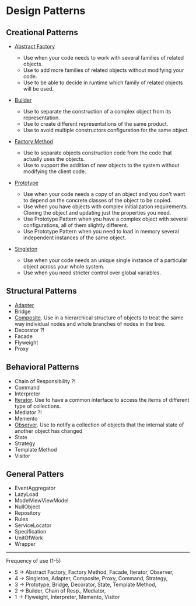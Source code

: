 # Design Patterns

## Creational Patterns

-   [Abstract Factory](https://github.com/osotorrio/designpatterns/tree/master/GangOfFour.Patterns/Creational/AbstractFactory)

    -   Use when your code needs to work with several families of related objects.
    -   Use to add more families of related objects without modifying your code.
    -   Use to be able to decide in runtime which family of related objects will be used.

-   [Builder](https://github.com/osotorrio/designpatterns/tree/master/GangOfFour.Patterns/Creational/Builder)

    -   Use to separate the construction of a complex object from its representation.
    -   Use to create different representations of the same product.
    -   Use to avoid multiple constructors configuration for the same object.

-   [Factory Method](https://github.com/osotorrio/designpatterns/tree/master/GangOfFour.Patterns/Creational/FactoryMethod)

    -   Use to separate objects construction code from the code that actually uses the objects.
    -   Use to support the addition of new objects to the system without modifying the client code.

-   [Prototype](https://github.com/osotorrio/designpatterns/tree/master/GangOfFour.Patterns/Creational/Prototype)

    -   Use when your code needs a copy of an object and you don't want to depend on the concrete classes of the object to be copied.
    -   Use when you have objects with complex initialization requirements. Cloning the object and updating just the properties you need.
    -   Use Prototype Pattern when you have a complex object with several configurations, all of them slightly different.
    -   Use Prototype Pattern when you need to load in memory several independent instances of the same object.

-   [Singleton](https://github.com/osotorrio/designpatterns/tree/master/GangOfFour.Patterns/Creational/Singleton)
    -   Use when your code needs an unique single instance of a particular object across your whole system.
    -   Use when you need stricter control over global variables.

## Structural Patterns

-   [Adapter](https://github.com/osotorrio/designpatterns/tree/master/GangOfFour.Patterns/Structural/Adapter)
-   Bridge
-   [Composite](https://github.com/osotorrio/designpatterns/tree/master/GangOfFour.Patterns/Structural/Composite). Use in a hierarchical structure of objects to treat the same way individual nodes and whole branches of nodes in the tree.
-   Decorator ?!
-   Facade
-   Flyweight
-   Proxy

## Behavioral Patterns

-   Chain of Responsibility ?!
-   Command
-   Interpreter
-   [Iterator](https://github.com/osotorrio/designpatterns/tree/master/GangOfFour.Patterns/Behavioral/Iterator). Use to have a common interface to access the items of different type of collections.
-   Mediator ?!
-   Memento
-   [Observer](https://github.com/osotorrio/designpatterns/tree/master/GangOfFour.Patterns/Behavioral/Observer). Use to notify a collection of objects that the internal state of another object has changed
-   State
-   Strategy
-   Template Method
-   Visitor

## General Patters

-   EventAggregator
-   LazyLoad
-   ModelViewViewModel
-   NullObject
-   Repository
-   Rules
-   ServiceLocator
-   Specification
-   UnitOfWork
-   Wrapper

---

Frequency of use (1-5)

-   5 -> Abstract Factory, Factory Method, Facade, Iterator, Observer,
-   4 -> Singleton, Adapter, Composite, Proxy, Command, Strategy,
-   3 -> Prototype, Bridge, Decorator, State, Template Method,
-   2 -> Builder, Chain of Resp., Mediator,
-   1 -> Flyweight, Interpreter, Memento, Visitor
